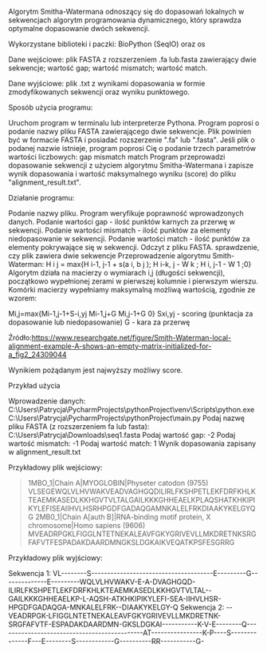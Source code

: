 Algorytm Smitha-Watermana
odnoszący się do dopasowań lokalnych w sekwencjach algorytm programowania dynamicznego, który sprawdza optymalne dopasowanie dwóch sekwencji.

Wykorzystane biblioteki i paczki: BioPython (SeqIO) oraz os

Dane wejściowe: 
plik FASTA z rozszerzeniem .fa lub.fasta zawierający dwie sekwencje; 
wartość gap;
wartość mismatch; 
wartość match.

Dane wyjściowe: plik .txt z wynikami dopasowania w formie zmodyfikowanych sekwencji oraz wyniku punktowego.


Sposób użycia programu: 

Uruchom program w terminalu lub interpreterze Pythona.
Program poprosi o podanie nazwy pliku FASTA zawierającego dwie sekwencje. Plik powinien być w formacie FASTA i posiadać rozszerzenie ".fa" lub ".fasta".
Jeśli plik o podanej nazwie istnieje, program poprosi Cię o podanie trzech parametrów wartości liczbowych:
gap
mismatch
match
Program przeprowadzi dopasowanie sekwencji z użyciem algorytmu Smitha-Watermana i zapisze wynik dopasowania i wartość maksymalnego wyniku (score) do pliku "alignment_result.txt". 

Działanie programu:

Podanie nazwy pliku.
Program weryfikuje poprawność wprowadzonych danych.
Podanie wartości gap - ilość punktów karnych za przerwę w sekwencji.
Podanie wartości mismatch - ilość punktów za elementy niedopasowanie w sekwencji.
Podanie wartości match - ilość punktów za elementy pokrywające się w sekwencji.
Odczyt z pliku FASTA.
sprawdzenie, czy plik zawiera dwie sekwencje
Przeprowadzenie algorytmu Smith-Waterman:
H i j = max{H i-1, j-1 + s(a i, b j ); H i-k, j - W k ; H i, j-1 - W 1 ;0}
Algorytm działa na macierzy o wymiarach i,j (długości sekwencji), początkowo wypełnionej zerami w pierwszej kolumnie i pierwszym wierszu.
Komórki macierzy wypełniamy maksymalną możliwą wartością, zgodnie ze wzorem:

Mi,j=max{Mi-1,j-1+S-i,yj	Mi-1,j+G	Mi,j-1+G	0}
Sxi,yj - scoring (punktacja za dopasowanie lub niedopasowanie)
G - kara za przerwę


Źródło:https://www.researchgate.net/figure/Smith-Waterman-local-alignment-example-A-shows-an-empty-matrix-initialized-for-a_fig2_24309044

Wynikiem pożądanym jest najwyższy możliwy score.




Przykład użycia 
 
Wprowadzenie danych:
C:\Users\Patrycja\PycharmProjects\pythonProject\venv\Scripts\python.exe C:\Users\Patrycja\PycharmProjects\pythonProject\main.py 
Podaj nazwę pliku FASTA (z rozszerzeniem fa lub fasta): C:\Users\Patrycja\Downloads\seq1.fasta
Podaj wartość gap: -2
Podaj wartość mismatch: -1
Podaj wartość match: 1
Wynik dopasowania zapisany w alignment_result.txt

Przykładowy plik wejściowy:
>1MBO_1|Chain A|MYOGLOBIN|Physeter catodon (9755)
VLSEGEWQLVLHVWAKVEADVAGHGQDILIRLFKSHPETLEKFDRFKHLKTEAEMKASEDLKKHGVTVLTALGAILKKKGHHEAELKPLAQSHATKHKIPIKYLEFISEAIIHVLHSRHPGDFGADAQGAMNKALELFRKDIAAKYKELGYQG
>2MB0_1|Chain A[auth B]|RNA-binding motif protein, X chromosome|Homo sapiens (9606)
MVEADRPGKLFIGGLNTETNEKALEAVFGKYGRIVEVLLMKDRETNKSRGFAFVTFESPADAKDAARDMNGKSLDGKAIKVEQATKPSFESGRRG


Przykładowy plik wyjściowy:

Sekwencja 1: VL--------S--------------------------------------E---------G--------------E---------WQLVLHVWAKV-E-A-DVAGHGQD-ILIRLFKSHPETLEKFDRFKHLKTEAEMKASEDLKKHGVTVLTAL--GAILKKKGHHEAELKP-L-AQSH-ATKHKIPIKYLEFI-SEA-IIHVLHSR-HPGDFGADAQGA-MNKALELFRK--DIAAKYKELGY-Q
Sekwencja 2: --VEADRPGK-LFIGGLNTETNEKALEAVFGKYGRIVEVLLMKDRETNK-SRGFAFVTF-ESPADAKDAARDMN-GKSLDGKAI-----------K-V-E--------Q---------------------------------------------AT----------------K-P----S--------------F---E--------S------------G----------RR-----------G-

